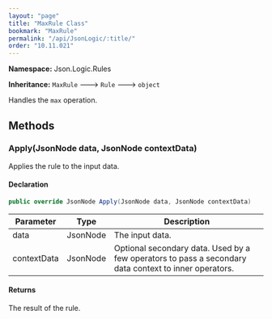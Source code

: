 ```yaml
---
layout: "page"
title: "MaxRule Class"
bookmark: "MaxRule"
permalink: "/api/JsonLogic/:title/"
order: "10.11.021"
---
```

**Namespace:** Json.Logic.Rules

**Inheritance:**
`MaxRule`
 🡒 
`Rule`
 🡒 
`object`

Handles the `max` operation.

## Methods

### Apply(JsonNode data, JsonNode contextData)

Applies the rule to the input data.

#### Declaration

```c#
public override JsonNode Apply(JsonNode data, JsonNode contextData)
```

| Parameter | Type | Description |
|---|---|---|
| data | JsonNode | The input data. |
| contextData | JsonNode | Optional secondary data.  Used by a few operators to pass a secondary     data context to inner operators. |


#### Returns

The result of the rule.


